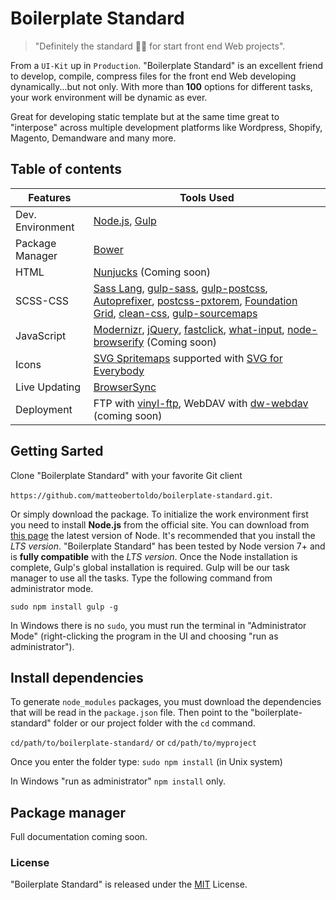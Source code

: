 # Boilerplate Standard

> "Definitely the standard 👌🏽 for start front end Web projects".

From a `UI-Kit` up in `Production`. "Boilerplate Standard" is an excellent friend to develop, compile, compress files for the front end Web developing dynamically...but not only. With more than **100** options for different tasks, your work environment will be dynamic as ever.

Great for developing static template but at the same time great to "interpose" across multiple development platforms like Wordpress, Shopify, Magento, Demandware and many more.

## Table of contents

Features | Tools Used
------ | -----
Dev. Environment|[Node.js](https://nodejs.org/), [Gulp](http://gulpjs.com)
Package Manager|[Bower](https://bower.io)
HTML|[Nunjucks](https://mozilla.github.io/nunjucks/) (Coming soon)
SCSS-CSS|[Sass Lang](http://sass-lang.com/), [gulp-sass](https://github.com/dlmanning/gulp-sass), [gulp-postcss](https://github.com/postcss/gulp-postcss), [Autoprefixer](https://github.com/postcss/autoprefixer), [postcss-pxtorem](https://github.com/cuth/postcss-pxtorem), [Foundation Grid](http://foundation.zurb.com/sites/docs/grid.html), [clean-css](https://github.com/jakubpawlowicz/clean-css), [gulp-sourcemaps](https://github.com/gulp-sourcemaps/gulp-sourcemaps)
JavaScript|[Modernizr](https://modernizr.com), [jQuery](http://jquery.com), [fastclick](https://github.com/ftlabs/fastclick), [what-input](https://github.com/ten1seven/what-input), [node-browserify](https://github.com/substack/node-browserify) (Coming soon)
Icons|[SVG Spritemaps](https://github.com/jkphl/gulp-svg-sprite) supported with [SVG for Everybody](https://github.com/jonathantneal/svg4everybody)
Live Updating|[BrowserSync](http://www.browsersync.io/)
Deployment|FTP with [vinyl-ftp](https://github.com/morris/vinyl-ftp), WebDAV with [dw-webdav](https://www.npmjs.com/package/dwdav) (coming soon)

## Getting Sarted

Clone "Boilerplate Standard" with your favorite Git client

`https://github.com/matteobertoldo/boilerplate-standard.git`.

Or simply download the package.
To initialize the work environment first you need to install **Node.js** from the official site.
You can download from [this page](https://nodejs.org/en/download/) the latest version of Node.
It's recommended that you install the *LTS version*. "Boilerplate Standard" has been tested by Node version 7+ and is **fully compatible** with the *LTS version*.
Once the Node installation is complete, Gulp's global installation is required. Gulp will be our task manager to use all the tasks.
Type the following command from administrator mode.

`sudo npm install gulp -g`

In Windows there is no `sudo`, you must run the terminal in "Administrator Mode" (right-clicking the program in the UI and choosing "run as administrator").

## Install dependencies

To generate `node_modules` packages, you must download the dependencies that will be read in the `package.json` file.
Then point to the "boilerplate-standard" folder or our project folder with the `cd` command.

`cd/path/to/boilerplate-standard/` or `cd/path/to/myproject`

Once you enter the folder type: `sudo npm install` (in Unix system)

In Windows "run as administrator" `npm install` only.

## Package manager

Full documentation coming soon.

### License

"Boilerplate Standard" is released under the [MIT](https://opensource.org/licenses/MIT) License.
